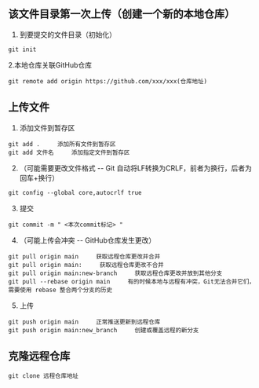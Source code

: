 ## 该文件目录第一次上传（创建一个新的本地仓库）
1. 到要提交的文件目录（初始化）
```
git init
```
2.本地仓库关联GitHub仓库
```
git remote add origin https://github.com/xxx/xxx(仓库地址)
```
## 上传文件
1. 添加文件到暂存区
```
git add .     添加所有文件到暂存区
git add 文件名     添加指定文件到暂存区
```
2. （可能需要更改文件格式 -- Git 自动将LF转换为CRLF，前者为换行，后者为回车+换行）
```
git config --global core,autocrlf true
```
3.  提交
```
git commit -m " <本次commit标记> "
```
4. （可能上传会冲突 -- GitHub仓库发生更改）
```
git pull origin main     获取远程仓库更改并合并
git pull origin main:     获取远程仓库更改不合并
git pull origin main:new-branch     获取远程仓库更改并放到其他分支
git pull --rebase origin main     有的时候本地与远程有冲突，Git无法合并它们，需要使用 rebase 整合两个分支的历史
```
5. 上传
```
git push origin main     正常推送更新到远程仓库
git push origin main:new_branch     创建或覆盖远程的新分支
```
## 克隆远程仓库
```
git clone 远程仓库地址
```